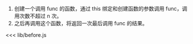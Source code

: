 1. 创建一个调用 func 的函数，通过 this 绑定和创建函数的参数调用 func，调用次数不超过 n 次。
2. 之后再调用这个函数，将返回一次最后调用 func 的结果。

<<< lib/before.js
